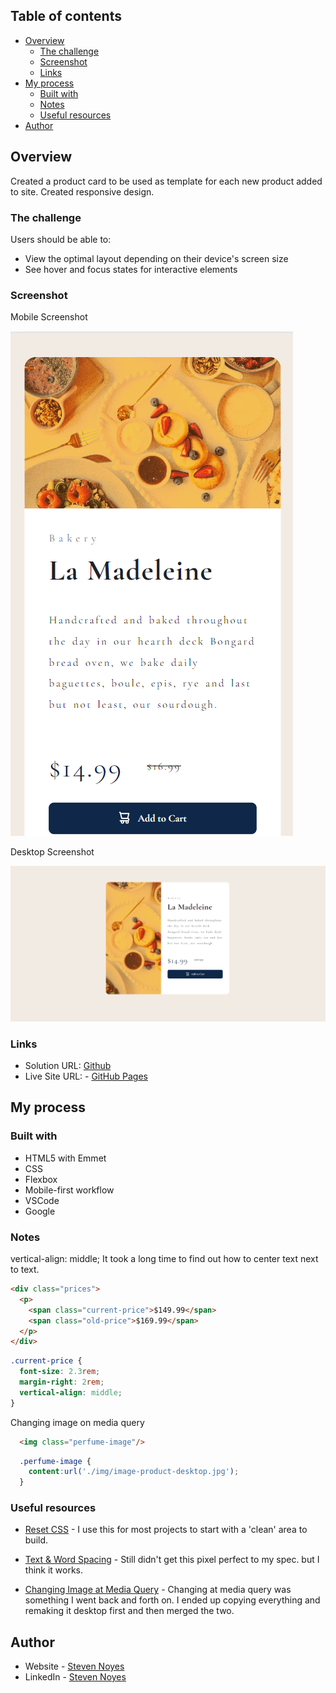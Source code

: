 ## Table of contents

- [Overview](#overview)
  - [The challenge](#the-challenge)
  - [Screenshot](#screenshot)
  - [Links](#links)
- [My process](#my-process)
  - [Built with](#built-with)
  - [Notes](#notes)
  - [Useful resources](#useful-resources)
- [Author](#author)

## Overview
  Created a product card to be used as template for each new product added to site.
  Created responsive design.

### The challenge

Users should be able to:
- View the optimal layout depending on their device's screen size
- See hover and focus states for interactive elements

### Screenshot

Mobile Screenshot

![](./img/productCardMobile.png)

Desktop Screenshot

![](./img/productCard.png)

### Links

- Solution URL: [Github](https://github.com/SteveNoyes/productPreviewCardComponent)
- Live Site URL: - [GitHub Pages](https://stevenoyes.github.io/productPreviewCardComponent/)

## My process

### Built with

- HTML5 with Emmet
- CSS 
- Flexbox
- Mobile-first workflow
- VSCode
- Google

### Notes

vertical-align: middle; 
It took a long time to find out how to center text next
to text. 

```html
<div class="prices">
  <p>
    <span class="current-price">$149.99</span>
    <span class="old-price">$169.99</span>
  </p>
</div>
```
```css
.current-price {
  font-size: 2.3rem;
  margin-right: 2rem;
  vertical-align: middle;
}
```

Changing image on media query

```html
  <img class="perfume-image"/>
```
```css
  .perfume-image {
    content:url('./img/image-product-desktop.jpg');
  }
```

### Useful resources

- [Reset CSS](https://meyerweb.com/eric/tools/css/reset/) - I use this for most projects to start with a 'clean' area to build.  

- [Text & Word Spacing](https://www.w3schools.com/css/css_text_spacing.asp) - Still didn't get this pixel perfect to my spec. but I think it works.

- [Changing Image at Media Query](https://stackoverflow.com/questions/2182716/is-it-possible-to-set-the-equivalent-of-a-src-attribute-of-an-img-tag-in-css) - Changing at media query was something I went back and forth on. I ended up copying everything and remaking it desktop first and then merged the two. 

## Author

- Website - [Steven Noyes](https://www.stevenmnoyes.com)
- LinkedIn - [Steven Noyes](https://www.linkedin.com/in/steven-noyes/)